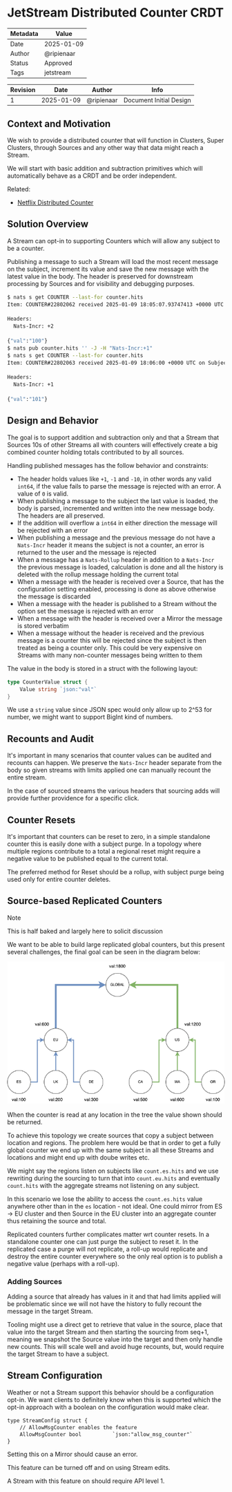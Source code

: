 # JetStream Distributed Counter CRDT

| Metadata | Value      |
|----------|------------|
| Date     | 2025-01-09 |
| Author   | @ripienaar |
| Status   | Approved   |
| Tags     | jetstream  |

| Revision | Date       | Author     | Info                    |
|----------|------------|------------|-------------------------|
| 1        | 2025-01-09 | @ripienaar | Document Initial Design |

## Context and Motivation

We wish to provide a distributed counter that will function in Clusters, Super Clusters, through Sources and any other way that data might reach a Stream.

We will start with basic addition and subtraction primitives which will automatically behave as a CRDT and be order independent.

Related:

 * [Netflix Distributed Counter](https://netflixtechblog.com/netflixs-distributed-counter-abstraction-8d0c45eb66b2)

## Solution Overview

A Stream can opt-in to supporting Counters which will allow any subject to be a counter.

Publishing a message to such a Stream will load the most recent message on the subject, increment its value and save 
the new message with the latest value in the body. The header is preserved for downstream processing by Sources and for 
visibility and debugging purposes.

```bash
$ nats s get COUNTER --last-for counter.hits
Item: COUNTER#22802062 received 2025-01-09 18:05:07.93747413 +0000 UTC on Subject counter.hits

Headers:
  Nats-Incr: +2

{"val":"100"}
$ nats pub counter.hits '' -J -H "Nats-Incr:+1"
$ nats s get COUNTER --last-for counter.hits
Item: COUNTER#22802063 received 2025-01-09 18:06:00 +0000 UTC on Subject counter.hits

Headers:
  Nats-Incr: +1

{"val":"101"}
```

## Design and Behavior

The goal is to support addition and subtraction only and that a Stream that Sources 10s of other Streams all with 
counters will effectively create a big combined counter holding totals contributed to by all sources.

Handling published messages has the follow behavior and constraints:

 * The header holds values like `+1`, `-1` and `-10`, in other words any valid `int64`, if the value fails to parse 
   the message is rejected with an error. A value of `0` is valid.
 * When publishing a message to the subject the last value is loaded, the body is parsed, incremented and written 
   into the new message body. The headers are all preserved.
 * If the addition will overflow a `int64` in either direction the message will be rejected with an error
 * When publishing a message and the previous message do not have a `Nats-Incr` header it means the subject is not a 
   counter, an error is returned to the user and the message is rejected
 * When a message has a `Nats-Rollup` header in addition to a `Nats-Incr` the previous message is loaded, calculation is done and all the history is deleted with the rollup message holding the current total 
 * When a message with the header is received over a Source, that has the configuration setting enabled, processing is 
   done as above otherwise the message is discarded
 * When a message with the header is published to a Stream without the option set the message is rejected with an error
 * When a message with the header is received over a Mirror the message is stored verbatim
 * When a message without the header is received and the previous message is a counter this will be rejected since 
   the subject is then treated as being a counter only. This could be very expensive on Streams with many 
   non-counter messages being written to them

The value in the body is stored in a struct with the following layout:

```go
type CounterValue struct {
	Value string `json:"val"`
}
```

We use a `string` value since JSON spec would only allow up to 2^53 for number, we might want to support BigInt kind of numbers.

## Recounts and Audit

It's important in many scenarios that counter values can be audited and recounts can happen. We preserve the `Nats-Incr` header separate from the body so given streams with limits applied one can manually recount the entire stream.

In the case of sourced streams the various headers that sourcing adds will provide further providence for a specific click.

## Counter Resets

It's important that counters can be reset to zero, in a simple standalone counter this is easily done with a subject purge. In a topology where multiple regions contribute to a total a regional reset might require a negative value to be published equal to the current total.

The preferred method for Reset should be a rollup, with subject purge being used only for entire counter deletes.

## Source-based Replicated Counters

> [!NOTE]
>
> This is half baked and largely here to solicit discussion

We want to be able to build large replicated global counters, but this present several challenges, the final goal can be seen in the diagram below:

![Replicated Counters](images/0048-sources.png)

When the counter is read at any location in the tree the value shown should be returned.

To achieve this topology we create sources that copy a subject between location and regions. The problem here would be that in order to get a fully global counter we end up with the same subject in all these Streams and locations and might end up with doube writes etc. 

We might say the regions listen on subjects like `count.es.hits` and we use rewriting during the sourcing to turn that into `count.eu.hits` and eventually `count.hits` with the aggregate streams not listening on any subject. 

In this scenario we lose the ability to access the `count.es.hits` value anywhere other than in the `es` location - not ideal. One could mirror from ES -> EU cluster and then Source in the EU cluster into an aggregate counter thus retaining the source and total.

Replicated counters further complicates matter wrt counter resets. In a standalone counter one can just purge the subject to reset it. In the replicated case a purge will not replicate, a roll-up would replicate and destroy the entire counter everywhere so the only real option is to publish a negative value (perhaps with a roll-up).

### Adding Sources

Adding a source that already has values in it and that had limits applied will be problematic since we will not have the history to fully recount the message in the target Stream.

Tooling might use a direct get to retrieve that value in the source, place that value into the target Stream and then starting the sourcing from seq+1, meaning we snapshot the Source value into the target and then only handle new counts.  This will scale well and avoid huge recounts, but, would require the target Stream to have a subject.

## Stream Configuration

Weather or not a Stream support this behavior should be a configuration opt-in. We want clients to definitely know
when this is supported which the opt-in approach with a boolean on the configuration would make clear.

```golang
type StreamConfig struct {
	// AllowMsgCounter enables the feature
	AllowMsgCounter bool          `json:"allow_msg_counter"`
}
```

Setting this on a Mirror should cause an error.

This feature can be turned off and on using Stream edits.

A Stream with this feature on should require API level 1.
